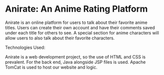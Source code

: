 # Anirate: An Anime Rating Platform

Anirate is an online platform for users to talk about their favorite anime titles. Users can create their own account and have their comments saved under each title for others to see. A special section for anime characters will allow users to also talk about their favorite characters. 

Technologies Used:

Anirate is a web development project, so the use of HTML and CSS is prevalent. For the back end, Java alongside JSP files is used. Apache TomCat is used to host our website and logic. 
